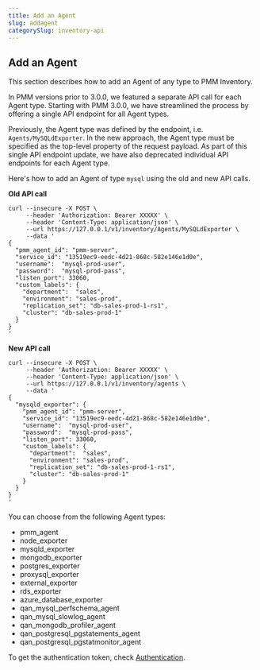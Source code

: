 ```yaml
---
title: Add an Agent
slug: addagent
categorySlug: inventory-api
---
```


## Add an Agent

This section describes how to add an Agent of any type to PMM Inventory.

In PMM versions prior to 3.0.0, we featured a separate API call for each Agent type. Starting with PMM 3.0.0, we have streamlined the process by offering a single API endpoint for all Agent types. 

Previously, the Agent type was defined by the endpoint, i.e. `Agents/MySQLdExporter`. In the new approach, the Agent type must be specified as the top-level property of the request payload. As part of this single API endpoint update, we have also deprecated individual API endpoints for each Agent type.

Here's how to add an Agent of type `mysql` using the old and new API calls.

**Old API call**

```shell
curl --insecure -X POST \
     --header 'Authorization: Bearer XXXXX' \
     --header 'Content-Type: application/json' \
     --url https://127.0.0.1/v1/inventory/Agents/MySQLdExporter \
     --data '
{
  "pmm_agent_id": "pmm-server",
  "service_id": "13519ec9-eedc-4d21-868c-582e146e1d0e",
  "username":  "mysql-prod-user",
  "password":  "mysql-prod-pass",
  "listen_port": 33060,
  "custom_labels": {
    "department":  "sales",
    "environment": "sales-prod",
    "replication_set": "db-sales-prod-1-rs1",
    "cluster": "db-sales-prod-1"
  }
}
'
```

**New API call**

```shell
curl --insecure -X POST \
     --header 'Authorization: Bearer XXXXX' \
     --header 'Content-Type: application/json' \
     --url https://127.0.0.1/v1/inventory/agents \
     --data '
{
  "mysqld_exporter": {
    "pmm_agent_id": "pmm-server",
    "service_id": "13519ec9-eedc-4d21-868c-582e146e1d0e",
    "username":  "mysql-prod-user",
    "password":  "mysql-prod-pass",
    "listen_port": 33060,
    "custom_labels": {
      "department":  "sales",
      "environment": "sales-prod",
      "replication_set": "db-sales-prod-1-rs1",
      "cluster": "db-sales-prod-1"
    }
  }
}
'
```

You can choose from the following Agent types:

- pmm_agent
- node_exporter
- mysqld_exporter
- mongodb_exporter
- postgres_exporter
- proxysql_exporter
- external_exporter
- rds_exporter
- azure_database_exporter
- qan_mysql_perfschema_agent
- qan_mysql_slowlog_agent
- qan_mongodb_profiler_agent
- qan_postgresql_pgstatements_agent
- qan_postgresql_pgstatmonitor_agent

To get the authentication token, check [Authentication](ref:authentication).
